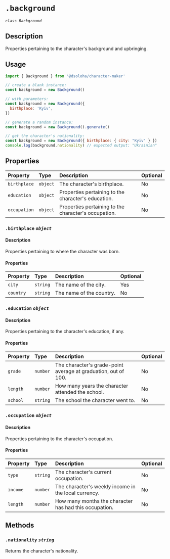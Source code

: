 # `.background`

*`class Background`*

## Description

Properties pertaining to the character's background and upbringing.

## Usage

```js
import { Background } from '@dsoloha/character-maker'

// create a blank instance:
const background = new Background()

// with parameters:
const background = new Background({
  birthplace: 'Kyiv',
})

// generate a random instance:
const background = new Background().generate()

// get the character's nationality:
const background = new Background({ birthplace: { city: "Kyiv" } })
console.log(background.nationality) // expected output: "Ukrainian"
```

## Properties

| Property     | Type     | Description                                          | Optional |
|:-------------|:---------|:-----------------------------------------------------|:---------|
| `birthplace` | `object` | The character's birthplace.                          | No       |
| `education`  | `object` | Properties pertaining to the character's education.  | No       |
| `occupation` | `object` | Properties pertaining to the character's occupation. | No       |

### `.birthplace` *`object`*

#### Description

Properties pertaining to where the character was born.

#### Properties

| Property  | Type     | Description              | Optional |
|:----------|:---------|:-------------------------|:---------|
| `city`    | `string` | The name of the city.    | Yes      |
| `country` | `string` | The name of the country. | No       |

### `.education` *`object`*

#### Description

Properties pertaining to the character's education, if any.

#### Properties

| Property | Type     | Description                                                    | Optional |
|:---------|:---------|:---------------------------------------------------------------|:---------|
| `grade`  | `number` | The character's grade-point average at graduation, out of 100. | No       |
| `length` | `number` | How many years the character attended the school.              | No       |
| `school` | `string` | The school the character went to.                              | No       |

### `.occupation` *`object`*

#### Description

Properties pertaining to the character's occupation.

#### Properties

| Property | Type     | Description                                            | Optional |
|:---------|:---------|:-------------------------------------------------------|:---------|
| `type`   | `string` | The character's current occupation.                    | No       |
| `income` | `number` | The character's weekly income in the local currency.   | No       |
| `length` | `number` | How many months the character has had this occupation. | No       |

## Methods

### `.nationality` *`string`*

Returns the character's nationality.
